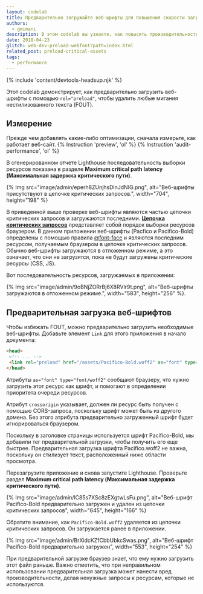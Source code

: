 ```yaml
---
layout: codelab
title: Предварительно загружайте веб-шрифты для повышения скорости загрузки
authors:
  - gmimani
description: В этом codelab вы узнаете, как повысить производительность страницы путем предварительной загрузки веб-шрифтов.
date: 2018-04-23
glitch: web-dev-preload-webfont?path=index.html
related_post: preload-critical-assets
tags:
  - performance
---
```


{% include 'content/devtools-headsup.njk' %}

Этот codelab демонстрирует, как предварительно загрузить веб-шрифты с помощью `rel="preload"`, чтобы удалить любые мигания нестилизованного текста (FOUT).

## Измерение

Прежде чем добавлять какие-либо оптимизации, сначала измерьте, как работает веб-сайт. {% Instruction 'preview', 'ol' %} {% Instruction 'audit-performance', 'ol' %}

В сгенерированном отчете Lighthouse последовательность выборки ресурсов показана в разделе **Maximum critical path latency (Максимальная задержка критического пути)**.

{% Img src="image/admin/eperh8ZUnjhsDlnJdNIG.png", alt="Веб-шрифты присутствуют в цепочке критических запросов.", width="704", height="198" %}

В приведенной выше проверке веб-шрифты являются частью цепочки критических запросов и загружаются последними. [**Цепочка критических запросов**](/critical-request-chains) представляет собой порядок выборки ресурсов браузером. В данном приложении веб-шрифты (Pacfico и Pacifico-Bold) определены с помощью правила [@font-face](https://developers.google.com/web/fundamentals/performance/optimizing-content-efficiency/webfont-optimization#defining_a_font_family_with_font-face) и являются последним ресурсом, получаемым браузером в цепочке критических запросов. Обычно веб-шрифты загружаются в отложенном режиме, а это означает, что они не загрузятся, пока не будут загружены критические ресурсы (CSS, JS).

Вот последовательность ресурсов, загружаемых в приложении:

{% Img src="image/admin/9oBNjZORrBj6X8RVlr9t.png", alt="Веб-шрифты загружаются в отложенном режиме.", width="583", height="256" %}.

## Предварительная загрузка веб-шрифтов

Чтобы избежать FOUT, можно предварительно загрузить необходимые веб-шрифты. Добавьте элемент `Link` для этого приложения в начало документа:

```html
<head>
 <!-- ... -->
 <link rel="preload" href="/assets/Pacifico-Bold.woff2" as="font" type="font/woff2" crossorigin>
</head>
```

Атрибуты `as="font" type="font/woff2"` сообщают браузеру, что нужно загрузить этот ресурс как шрифт, и помогают в определении приоритета очереди ресурсов.

Атрибут `crossorigin` указывает, должен ли ресурс быть получен с помощью CORS-запроса, поскольку шрифт может быть из другого домена. Без этого атрибута предварительно загруженный шрифт будет игнорироваться браузером.

Поскольку в заголовке страницы используется шрифт Pacifico-Bold, мы добавили тег предварительной загрузки, чтобы получить его еще быстрее. Предварительная загрузка шрифта Pacifico.woff2 не важна, поскольку он стилизует текст, расположенный ниже области просмотра.

Перезагрузите приложение и снова запустите Lighthouse. Проверьте раздел **Maximum critical path latency (Максимальная задержка критического пути)**.

{% Img src="image/admin/lC85s7XSc8zEXgtwLsFu.png", alt="Веб-шрифт Pacifico-Bold предварительно загружен и удален из цепочки критических запросов", width="645", height="166" %}

Обратите внимание, как `Pacifico-Bold.woff2` удаляется из цепочки критических запросов. Он загружается ранее в приложении.

{% Img src="image/admin/BrXidcKZfCbbUbkcSwas.png", alt="Веб-шрифт Pacifico-Bold предварительно загружен", width="553", height="254" %}

При предварительной загрузке браузер знает, что ему нужно загрузить этот файл раньше. Важно отметить, что при неправильном использовании предварительная загрузка может нанести вред производительности, делая ненужные запросы к ресурсам, которые не используются.
